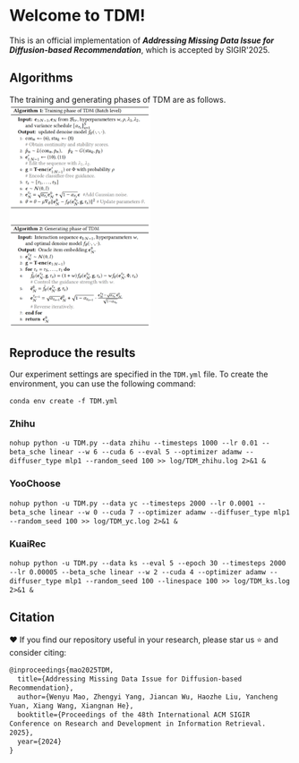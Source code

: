 # Welcome to TDM!
This is an official implementation of ***Addressing Missing Data Issue for Diffusion-based Recommendation***, which is accepted by SIGIR'2025.

## Algorithms 
The training and generating phases of TDM are as follows.
<img src="https://github.com/maowenyu-11/TDM/blob/main/algorithm.png" 
     width="50%" 
     style="max-width: 500px;">


## Reproduce the results

Our experiment settings are specified in the `TDM.yml` file. To create the environment, you can use the following command:

```
conda env create -f TDM.yml

```

### Zhihu
```
nohup python -u TDM.py --data zhihu --timesteps 1000 --lr 0.01 --beta_sche linear --w 6 --cuda 6 --eval 5 --optimizer adamw --diffuser_type mlp1 --random_seed 100 >> log/TDM_zhihu.log 2>&1 &

```
### YooChoose
```
nohup python -u TDM.py --data yc --timesteps 2000 --lr 0.0001 --beta_sche linear --w 0 --cuda 7 --optimizer adamw --diffuser_type mlp1 --random_seed 100 >> log/TDM_yc.log 2>&1 &

```
### KuaiRec

```
nohup python -u TDM.py --data ks --eval 5 --epoch 30 --timesteps 2000 --lr 0.00005 --beta_sche linear --w 2 --cuda 4 --optimizer adamw --diffuser_type mlp1 --random_seed 100 --linespace 100 >> log/TDM_ks.log 2>&1 &

```

## Citation

❤ If you find our repository useful in your research, please star us ⭐ and consider citing:

```
@inproceedings{mao2025TDM,
  title={Addressing Missing Data Issue for Diffusion-based Recommendation},
  author={Wenyu Mao, Zhengyi Yang, Jiancan Wu, Haozhe Liu, Yancheng Yuan, Xiang Wang, Xiangnan He},
  booktitle={Proceedings of the 48th International ACM SIGIR Conference on Research and Development in Information Retrieval. 2025},
  year={2024}
}
```
